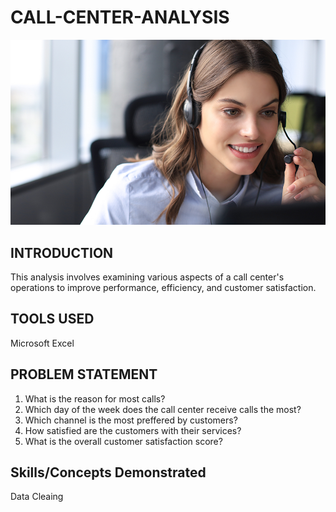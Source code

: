 # CALL-CENTER-ANALYSIS
![image.png](https://github.com/Temperance-Godwin/CALL-CENTER-ANALYSIS/blob/main/image.png)

## INTRODUCTION

This analysis involves examining various aspects of a call center's operations to improve performance, efficiency, and customer satisfaction.

## TOOLS USED
Microsoft Excel

## PROBLEM STATEMENT
1. What is the reason for most calls?
2. Which day of the week does the call center receive calls the most?
3. Which channel is the most preffered by customers?
4. How satisfied are the customers with their services?
5. What is the overall customer satisfaction score?

## Skills/Concepts Demonstrated
Data Cleaing
